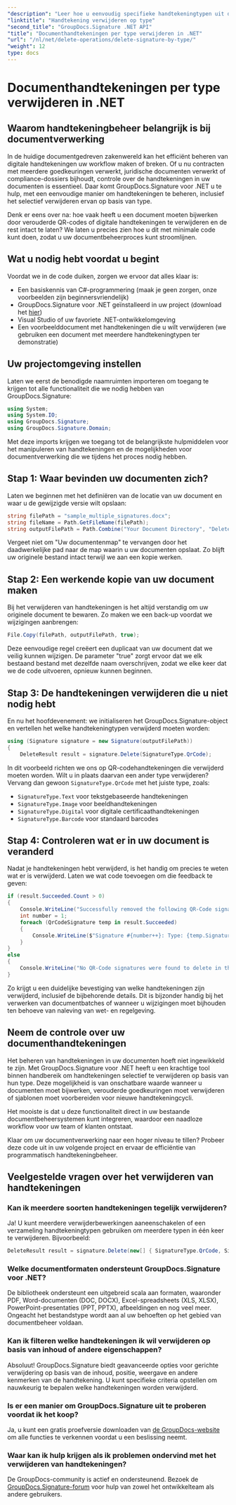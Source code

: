 ```yaml
---
"description": "Leer hoe u eenvoudig specifieke handtekeningtypen uit documenten verwijdert met GroupDocs.Signature voor .NET. Beheer handtekeningen in slechts enkele minuten!"
"linktitle": "Handtekening verwijderen op type"
"second_title": "GroupDocs.Signature .NET API"
"title": "Documenthandtekeningen per type verwijderen in .NET"
"url": "/nl/net/delete-operations/delete-signature-by-type/"
"weight": 12
type: docs
---
```

# Documenthandtekeningen per type verwijderen in .NET

## Waarom handtekeningbeheer belangrijk is bij documentverwerking

In de huidige documentgedreven zakenwereld kan het efficiënt beheren van digitale handtekeningen uw workflow maken of breken. Of u nu contracten met meerdere goedkeuringen verwerkt, juridische documenten verwerkt of compliance-dossiers bijhoudt, controle over de handtekeningen in uw documenten is essentieel. Daar komt GroupDocs.Signature voor .NET u te hulp, met een eenvoudige manier om handtekeningen te beheren, inclusief het selectief verwijderen ervan op basis van type.

Denk er eens over na: hoe vaak heeft u een document moeten bijwerken door verouderde QR-codes of digitale handtekeningen te verwijderen en de rest intact te laten? We laten u precies zien hoe u dit met minimale code kunt doen, zodat u uw documentbeheerproces kunt stroomlijnen.

## Wat u nodig hebt voordat u begint

Voordat we in de code duiken, zorgen we ervoor dat alles klaar is:

- Een basiskennis van C#-programmering (maak je geen zorgen, onze voorbeelden zijn beginnersvriendelijk)
- GroupDocs.Signature voor .NET geïnstalleerd in uw project (download het [hier](https://releases.groupdocs.com/signature/net/))
- Visual Studio of uw favoriete .NET-ontwikkelomgeving
- Een voorbeelddocument met handtekeningen die u wilt verwijderen (we gebruiken een document met meerdere handtekeningtypen ter demonstratie)

## Uw projectomgeving instellen

Laten we eerst de benodigde naamruimten importeren om toegang te krijgen tot alle functionaliteit die we nodig hebben van GroupDocs.Signature:

```csharp
using System;
using System.IO;
using GroupDocs.Signature;
using GroupDocs.Signature.Domain;
```

Met deze imports krijgen we toegang tot de belangrijkste hulpmiddelen voor het manipuleren van handtekeningen en de mogelijkheden voor documentverwerking die we tijdens het proces nodig hebben.

## Stap 1: Waar bevinden uw documenten zich?

Laten we beginnen met het definiëren van de locatie van uw document en waar u de gewijzigde versie wilt opslaan:

```csharp
string filePath = "sample_multiple_signatures.docx";
string fileName = Path.GetFileName(filePath);
string outputFilePath = Path.Combine("Your Document Directory", "DeleteBySignatureType", fileName);
```

Vergeet niet om "Uw documentenmap" te vervangen door het daadwerkelijke pad naar de map waarin u uw documenten opslaat. Zo blijft uw originele bestand intact terwijl we aan een kopie werken.

## Stap 2: Een werkende kopie van uw document maken

Bij het verwijderen van handtekeningen is het altijd verstandig om uw originele document te bewaren. Zo maken we een back-up voordat we wijzigingen aanbrengen:

```csharp
File.Copy(filePath, outputFilePath, true);
```

Deze eenvoudige regel creëert een duplicaat van uw document dat we veilig kunnen wijzigen. De parameter "true" zorgt ervoor dat we elk bestaand bestand met dezelfde naam overschrijven, zodat we elke keer dat we de code uitvoeren, opnieuw kunnen beginnen.

## Stap 3: De handtekeningen verwijderen die u niet nodig hebt

En nu het hoofdevenement: we initialiseren het GroupDocs.Signature-object en vertellen het welke handtekeningtypen verwijderd moeten worden:

```csharp
using (Signature signature = new Signature(outputFilePath))
{
    DeleteResult result = signature.Delete(SignatureType.QrCode);
```

In dit voorbeeld richten we ons op QR-codehandtekeningen die verwijderd moeten worden. Wilt u in plaats daarvan een ander type verwijderen? Vervang dan gewoon `SignatureType.QrCode` met het juiste type, zoals:
- `SignatureType.Text` voor tekstgebaseerde handtekeningen
- `SignatureType.Image` voor beeldhandtekeningen
- `SignatureType.Digital` voor digitale certificaathandtekeningen
- `SignatureType.Barcode` voor standaard barcodes

## Stap 4: Controleren wat er in uw document is veranderd

Nadat je handtekeningen hebt verwijderd, is het handig om precies te weten wat er is verwijderd. Laten we wat code toevoegen om die feedback te geven:

```csharp
if (result.Succeeded.Count > 0)
{
    Console.WriteLine("Successfully removed the following QR-Code signatures:");
    int number = 1;
    foreach (QrCodeSignature temp in result.Succeeded)
    {
        Console.WriteLine($"Signature #{number++}: Type: {temp.SignatureType} Id:{temp.SignatureId}, Text: {temp.Text}");
    }
}
else
{
    Console.WriteLine("No QR-Code signatures were found to delete in this document.");
}
```

Zo krijgt u een duidelijke bevestiging van welke handtekeningen zijn verwijderd, inclusief de bijbehorende details. Dit is bijzonder handig bij het verwerken van documentbatches of wanneer u wijzigingen moet bijhouden ten behoeve van naleving van wet- en regelgeving.

## Neem de controle over uw documenthandtekeningen

Het beheren van handtekeningen in uw documenten hoeft niet ingewikkeld te zijn. Met GroupDocs.Signature voor .NET heeft u een krachtige tool binnen handbereik om handtekeningen selectief te verwijderen op basis van hun type. Deze mogelijkheid is van onschatbare waarde wanneer u documenten moet bijwerken, verouderde goedkeuringen moet verwijderen of sjablonen moet voorbereiden voor nieuwe handtekeningcycli.

Het mooiste is dat u deze functionaliteit direct in uw bestaande documentbeheersystemen kunt integreren, waardoor een naadloze workflow voor uw team of klanten ontstaat.

Klaar om uw documentverwerking naar een hoger niveau te tillen? Probeer deze code uit in uw volgende project en ervaar de efficiëntie van programmatisch handtekeningbeheer.

## Veelgestelde vragen over het verwijderen van handtekeningen

### Kan ik meerdere soorten handtekeningen tegelijk verwijderen?
Ja! U kunt meerdere verwijderbewerkingen aaneenschakelen of een verzameling handtekeningtypen gebruiken om meerdere typen in één keer te verwijderen. Bijvoorbeeld:
```csharp
DeleteResult result = signature.Delete(new[] { SignatureType.QrCode, SignatureType.Barcode });
```

### Welke documentformaten ondersteunt GroupDocs.Signature voor .NET?
De bibliotheek ondersteunt een uitgebreid scala aan formaten, waaronder PDF, Word-documenten (DOC, DOCX), Excel-spreadsheets (XLS, XLSX), PowerPoint-presentaties (PPT, PPTX), afbeeldingen en nog veel meer. Ongeacht het bestandstype wordt aan al uw behoeften op het gebied van documentbeheer voldaan.

### Kan ik filteren welke handtekeningen ik wil verwijderen op basis van inhoud of andere eigenschappen?
Absoluut! GroupDocs.Signature biedt geavanceerde opties voor gerichte verwijdering op basis van de inhoud, positie, weergave en andere kenmerken van de handtekening. U kunt specifieke criteria opstellen om nauwkeurig te bepalen welke handtekeningen worden verwijderd.

### Is er een manier om GroupDocs.Signature uit te proberen voordat ik het koop?
Ja, u kunt een gratis proefversie downloaden van [de GroupDocs-website](https://releases.groupdocs.com/) om alle functies te verkennen voordat u een beslissing neemt.

### Waar kan ik hulp krijgen als ik problemen ondervind met het verwijderen van handtekeningen?
De GroupDocs-community is actief en ondersteunend. Bezoek de [GroupDocs.Signature-forum](https://forum.groupdocs.com/c/signature/13) voor hulp van zowel het ontwikkelteam als andere gebruikers.